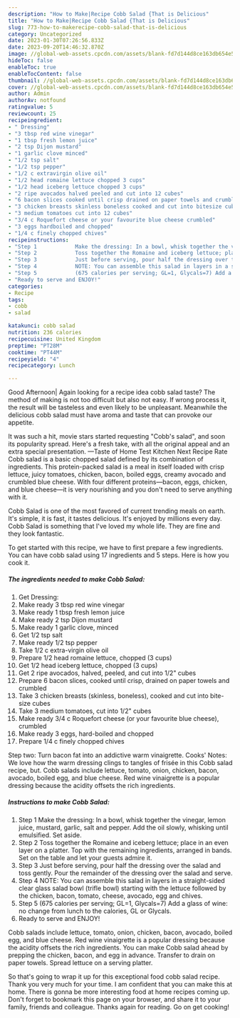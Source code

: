 ```yaml
---
description: "How to Make|Recipe Cobb Salad {That is Delicious"
title: "How to Make|Recipe Cobb Salad {That is Delicious"
slug: 773-how-to-makerecipe-cobb-salad-that-is-delicious
category: Uncategorized
date: 2023-01-30T07:26:56.833Z
date: 2023-09-20T14:46:32.870Z
image: //global-web-assets.cpcdn.com/assets/blank-fd7d144d8ce163db654e5a02c40b08a2775adb7897d16e4062681dc7e1b2800f.png
hideToc: false
enableToc: true
enableTocContent: false
thumbnail: //global-web-assets.cpcdn.com/assets/blank-fd7d144d8ce163db654e5a02c40b08a2775adb7897d16e4062681dc7e1b2800f.png
cover: //global-web-assets.cpcdn.com/assets/blank-fd7d144d8ce163db654e5a02c40b08a2775adb7897d16e4062681dc7e1b2800f.png
author: Admin
authorAv: notfound
ratingvalue: 5
reviewcount: 25
recipeingredient:
- " Dressing"
- "3 tbsp red wine vinegar"
- "1 tbsp fresh lemon juice"
- "2 tsp Dijon mustard"
- "1 garlic clove minced"
- "1/2 tsp salt"
- "1/2 tsp pepper"
- "1/2 c extravirgin olive oil"
- "1/2 head romaine lettuce chopped 3 cups"
- "1/2 head iceberg lettuce chopped 3 cups"
- "2 ripe avocados halved peeled and cut into 12 cubes"
- "6 bacon slices cooked until crisp drained on paper towels and crumbled"
- "3 chicken breasts skinless boneless cooked and cut into bitesize cubes"
- "3 medium tomatoes cut into 12 cubes"
- "3/4 c Roquefort cheese or your favourite blue cheese crumbled"
- "3 eggs hardboiled and chopped"
- "1/4 c finely chopped chives"
recipeinstructions:
- "Step 1            Make the dressing: In a bowl, whisk together the vinegar, lemon juice, mustard, garlic, salt and pepper. Add the oil slowly, whisking until emulsified. Set aside."
- "Step 2            Toss together the Romaine and iceberg lettuce; place in an even layer on a platter. Top with the remaining ingredients, arranged in bands. Set on the table and let your guests admire it."
- "Step 3            Just before serving, pour half the dressing over the salad and toss gently. Pour the remainder of the dressing over the salad and serve."
- "Step 4            NOTE: You can assemble this salad in layers in a straight-sided clear glass salad bowl (trifle bowl) starting with the lettuce followed by the chicken, bacon, tomato, cheese, avocado, egg and chives."
- "Step 5            (675 calories per serving; GL=1, Glycals=7) Add a glass of wine: no change from lunch to the calories, GL or Glycals."
- "Ready to serve and ENJOY!"
categories:
- Recipe
tags:
- cobb
- salad

katakunci: cobb salad 
nutrition: 236 calories
recipecuisine: United Kingdom
preptime: "PT28M"
cooktime: "PT44M"
recipeyield: "4"
recipecategory: Lunch

---
```



Good Afternoon| Again looking for a recipe idea cobb salad taste? The method of making is not too difficult but also not easy. If wrong process it, the result will be tasteless and even likely to be unpleasant. Meanwhile the delicious cobb salad must have aroma and taste that can provoke our appetite.





It was such a hit, movie stars started requesting &#34;Cobb&#39;s salad&#34;, and soon its popularity spread. Here&#39;s a fresh take, with all the original appeal and an extra special presentation. —Taste of Home Test Kitchen Next Recipe Rate Cobb salad is a basic chopped salad defined by its combination of ingredients. This protein-packed salad is a meal in itself loaded with crisp lettuce, juicy tomatoes, chicken, bacon, boiled eggs, creamy avocado and crumbled blue cheese. With four different proteins—bacon, eggs, chicken, and blue cheese—it is very nourishing and you don&#39;t need to serve anything with it.

Cobb Salad is one of the most favored of current trending meals on earth. It's simple, it is fast, it tastes delicious. It's enjoyed by millions every day. Cobb Salad is something that I've loved my whole life. They are fine and they look fantastic.


To get started with this recipe, we have to first prepare a few ingredients. You can have cobb salad using 17 ingredients and 5 steps. Here is how you cook it.

<!--inarticleads1-->

##### The ingredients needed to make Cobb Salad:

1. Get  Dressing:
1. Make ready 3 tbsp red wine vinegar
1. Make ready 1 tbsp fresh lemon juice
1. Make ready 2 tsp Dijon mustard
1. Make ready 1 garlic clove, minced
1. Get 1/2 tsp salt
1. Make ready 1/2 tsp pepper
1. Take 1/2 c extra-virgin olive oil
1. Prepare 1/2 head romaine lettuce, chopped (3 cups)
1. Get 1/2 head iceberg lettuce, chopped (3 cups)
1. Get 2 ripe avocados, halved, peeled, and cut into 1/2&#34; cubes
1. Prepare 6 bacon slices, cooked until crisp, drained on paper towels and crumbled
1. Take 3 chicken breasts (skinless, boneless), cooked and cut into bite-size cubes
1. Take 3 medium tomatoes, cut into 1/2&#34; cubes
1. Make ready 3/4 c Roquefort cheese (or your favourite blue cheese), crumbled
1. Make ready 3 eggs, hard-boiled and chopped
1. Prepare 1/4 c finely chopped chives


Step two: Turn bacon fat into an addictive warm vinaigrette. Cooks&#39; Notes: We love how the warm dressing clings to tangles of frisée in this Cobb salad recipe, but. Cobb salads include lettuce, tomato, onion, chicken, bacon, avocado, boiled egg, and blue cheese. Red wine vinaigrette is a popular dressing because the acidity offsets the rich ingredients. 

<!--inarticleads2-->

##### Instructions to make Cobb Salad:

1. Step 1            Make the dressing: In a bowl, whisk together the vinegar, lemon juice, mustard, garlic, salt and pepper. Add the oil slowly, whisking until emulsified. Set aside.
1. Step 2            Toss together the Romaine and iceberg lettuce; place in an even layer on a platter. Top with the remaining ingredients, arranged in bands. Set on the table and let your guests admire it.
1. Step 3            Just before serving, pour half the dressing over the salad and toss gently. Pour the remainder of the dressing over the salad and serve.
1. Step 4            NOTE: You can assemble this salad in layers in a straight-sided clear glass salad bowl (trifle bowl) starting with the lettuce followed by the chicken, bacon, tomato, cheese, avocado, egg and chives.
1. Step 5            (675 calories per serving; GL=1, Glycals=7) Add a glass of wine: no change from lunch to the calories, GL or Glycals.
1. Ready to serve and ENJOY!

Cobb salads include lettuce, tomato, onion, chicken, bacon, avocado, boiled egg, and blue cheese. Red wine vinaigrette is a popular dressing because the acidity offsets the rich ingredients. You can make Cobb salad ahead by prepping the chicken, bacon, and egg in advance. Transfer to drain on paper towels. Spread lettuce on a serving platter. 

So that's going to wrap it up for this exceptional food cobb salad recipe. Thank you very much for your time. I am confident that you can make this at home. There is gonna be more interesting food at home recipes coming up. Don't forget to bookmark this page on your browser, and share it to your family, friends and colleague. Thanks again for reading. Go on get cooking!
